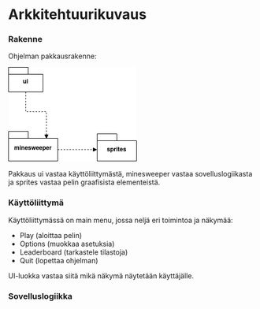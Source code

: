 # Arkkitehtuurikuvaus

### Rakenne
Ohjelman pakkausrakenne:

![pakkauskaavio](https://github.com/xelmas/ot-miinaharava/blob/main/dokumentaatio/kuvat/arkitehtuuri-pakkaus.png)

Pakkaus ui vastaa käyttöliittymästä, minesweeper vastaa sovelluslogiikasta ja sprites vastaa pelin graafisista elementeistä.

### Käyttöliittymä

Käyttöliittymässä on main menu, jossa neljä eri toimintoa ja näkymää:
 - Play (aloittaa pelin)
 - Options (muokkaa asetuksia)
 - Leaderboard (tarkastele tilastoja)
 - Quit (lopettaa ohjelman)

UI-luokka vastaa siitä mikä näkymä näytetään käyttäjälle.

### Sovelluslogiikka
